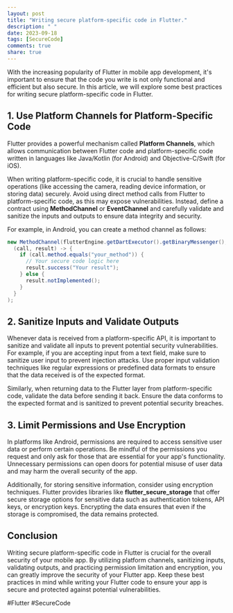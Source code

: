```yaml
---
layout: post
title: "Writing secure platform-specific code in Flutter."
description: " "
date: 2023-09-18
tags: [SecureCode]
comments: true
share: true
---
```


With the increasing popularity of Flutter in mobile app development, it's important to ensure that the code you write is not only functional and efficient but also secure. In this article, we will explore some best practices for writing secure platform-specific code in Flutter.

## 1. Use Platform Channels for Platform-Specific Code

Flutter provides a powerful mechanism called **Platform Channels**, which allows communication between Flutter code and platform-specific code written in languages like Java/Kotlin (for Android) and Objective-C/Swift (for iOS). 

When writing platform-specific code, it is crucial to handle sensitive operations (like accessing the camera, reading device information, or storing data) securely. Avoid using direct method calls from Flutter to platform-specific code, as this may expose vulnerabilities. Instead, define a contract using **MethodChannel** or **EventChannel** and carefully validate and sanitize the inputs and outputs to ensure data integrity and security.

For example, in Android, you can create a method channel as follows:
```java
new MethodChannel(flutterEngine.getDartExecutor().getBinaryMessenger(), "your_channel").setMethodCallHandler(
  (call, result) -> {
    if (call.method.equals("your_method")) {
      // Your secure code logic here
      result.success("Your result");
    } else {
      result.notImplemented();
    }
  }
);
```

## 2. Sanitize Inputs and Validate Outputs

Whenever data is received from a platform-specific API, it is important to sanitize and validate all inputs to prevent potential security vulnerabilities. For example, if you are accepting input from a text field, make sure to sanitize user input to prevent injection attacks. Use proper input validation techniques like regular expressions or predefined data formats to ensure that the data received is of the expected format.

Similarly, when returning data to the Flutter layer from platform-specific code, validate the data before sending it back. Ensure the data conforms to the expected format and is sanitized to prevent potential security breaches.

## 3. Limit Permissions and Use Encryption

In platforms like Android, permissions are required to access sensitive user data or perform certain operations. Be mindful of the permissions you request and only ask for those that are essential for your app's functionality. Unnecessary permissions can open doors for potential misuse of user data and may harm the overall security of the app.

Additionally, for storing sensitive information, consider using encryption techniques. Flutter provides libraries like **flutter_secure_storage** that offer secure storage options for sensitive data such as authentication tokens, API keys, or encryption keys. Encrypting the data ensures that even if the storage is compromised, the data remains protected.

## Conclusion

Writing secure platform-specific code in Flutter is crucial for the overall security of your mobile app. By utilizing platform channels, sanitizing inputs, validating outputs, and practicing permission limitation and encryption, you can greatly improve the security of your Flutter app. Keep these best practices in mind while writing your Flutter code to ensure your app is secure and protected against potential vulnerabilities.

#Flutter #SecureCode